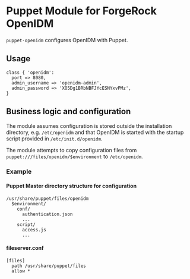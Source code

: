 # Puppet Module for ForgeRock OpenIDM

`puppet-openidm` configures OpenIDM with Puppet.

## Usage

    class { 'openidm': 
      port => 8080,
      admin_username => 'openidm-admin',
      admin_password => 'XO5Dg1BRbNBFJYcESNYxvPMz',
    }

## Business logic and configuration

The module assumes configuration is stored outside the installation directory,
e.g. `/etc/openidm` and that OpenIDM is started with the startup script
provided in `/etc/init.d/openidm`.

The module attempts to copy configuration files from
`puppet:///files/openidm/$environment` to `/etc/openidm`.

### Example

#### Puppet Master directory structure for configuration
```
/usr/share/puppet/files/openidm
  $environment/
    conf/
      authentication.json
      ...
    script/
      access.js
      ...    
```

#### fileserver.conf
```
[files]
  path /usr/share/puppet/files
  allow *
```

